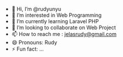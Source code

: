 - 👋 Hi, I’m @rudyunyu
- 👀 I’m interested in Web Programming
- 🌱 I’m currently learning Laravel PHP
- 💞️ I’m looking to collaborate on Web Project
- 📫 How to reach me : jelasrudy@gmail.com
- 😄 Pronouns: Rudy
- ⚡ Fun fact: ...

<!---
rudyunyu/rudyunyu is a ✨ special ✨ repository because its `README.md` (this file) appears on your GitHub profile.
You can click the Preview link to take a look at your changes.
--->
